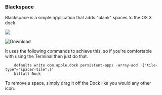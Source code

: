 ### Blackspace

Blackspace is a simple application that adds "blank" spaces to the OS X dock. 




![](https://github.com/peterp/Blackspace/blob/master/dock_example.png)

![Download](https://github.com/peterp/Blackspace/blob/master/Blackspace.app)

It uses the following commands to achieve this, so if you're comfortable with using the Terminal then just do that.

```
	defaults write com.apple.dock persistent-apps -array-add '{"tile-type"="spacer-tile";}'
	killall Dock
```

To remove a space, simply drag it off the Dock like you would any other icon.



